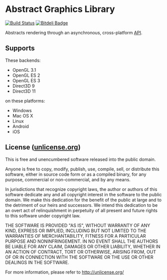 # Abstract Graphics Library

[![Build Status](https://travis-ci.org/mtwilliams/agl.png?branch=master)](http://travis-ci.org/mtwilliams/agl) [![Bitdeli Badge](https://d2weczhvl823v0.cloudfront.net/mtwilliams/agl/trend.png)](https://bitdeli.com/free "Bitdeli Badge")

Abstracts rendering through an asynchronous, cross-platform [API](https://github.com/mtwilliams/agl/blob/master/include/agl.h).

## Supports

These backends:

 * OpenGL 3.1
 * OpenGL ES 2
 * OpenGL ES 3
 * Direct3D 9
 * Direct3D 11

on these platforms:

 * Windows
 * Mac OS X
 * Linux
 * Android
 * iOS

## License ([unlicense.org](http://unlicense.org/))

This is free and unencumbered software released into the public domain.

Anyone is free to copy, modify, publish, use, compile, sell, or
distribute this software, either in source code form or as a compiled
binary, for any purpose, commercial or non-commercial, and by any
means.

In jurisdictions that recognize copyright laws, the author or authors
of this software dedicate any and all copyright interest in the
software to the public domain. We make this dedication for the benefit
of the public at large and to the detriment of our heirs and
successors. We intend this dedication to be an overt act of
relinquishment in perpetuity of all present and future rights to this
software under copyright law.

THE SOFTWARE IS PROVIDED "AS IS", WITHOUT WARRANTY OF ANY KIND,
EXPRESS OR IMPLIED, INCLUDING BUT NOT LIMITED TO THE WARRANTIES OF
MERCHANTABILITY, FITNESS FOR A PARTICULAR PURPOSE AND NONINFRINGEMENT.
IN NO EVENT SHALL THE AUTHORS BE LIABLE FOR ANY CLAIM, DAMAGES OR
OTHER LIABILITY, WHETHER IN AN ACTION OF CONTRACT, TORT OR OTHERWISE,
ARISING FROM, OUT OF OR IN CONNECTION WITH THE SOFTWARE OR THE USE OR
OTHER DEALINGS IN THE SOFTWARE.

For more information, please refer to <http://unlicense.org/>
